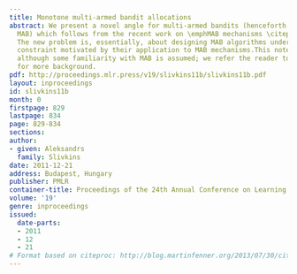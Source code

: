 ```yaml
---
title: Monotone multi-armed bandit allocations
abstract: We present a novel angle for multi-armed bandits (henceforth abbreviated
  MAB) which follows from the recent work on \emphMAB mechanisms \citepMechMAB-ec09,DevanurK08,Transform-ec10.
  The new problem is, essentially, about designing MAB algorithms under an additional
  constraint motivated by their application to MAB mechanisms.This note is self-contained,
  although some familiarity with MAB is assumed; we refer the reader to \citeCesaBL-book
  for more background.
pdf: http://proceedings.mlr.press/v19/slivkins11b/slivkins11b.pdf
layout: inproceedings
id: slivkins11b
month: 0
firstpage: 829
lastpage: 834
page: 829-834
sections: 
author:
- given: Aleksandrs
  family: Slivkins
date: 2011-12-21
address: Budapest, Hungary
publisher: PMLR
container-title: Proceedings of the 24th Annual Conference on Learning Theory
volume: '19'
genre: inproceedings
issued:
  date-parts:
  - 2011
  - 12
  - 21
# Format based on citeproc: http://blog.martinfenner.org/2013/07/30/citeproc-yaml-for-bibliographies/
---
```

